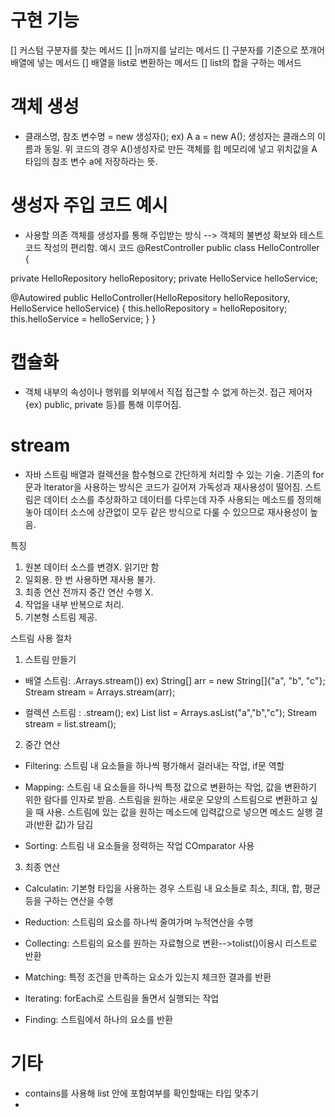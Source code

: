 # 구현 기능
[] 커스텀 구분자를 찾는 메서드
[] |n까지를 날리는 메서드
[] 구분자를 기준으로 쪼개어 배열에 넣는 메서드
[] 배열을 list로 변환하는 메서드
[] list의 합을 구하는 메서드



# 객체 생성
- 클래스명, 참조 변수명 = new 생성자();  ex) A a = new A();
  생성자는 클래스의 이름과 동일. 위 코드의 경우 A()생성자로 만든 객체를 힙 메모리에 넣고 위치값을 A 타입의 참조 변수 a에 저장하라는 뜻.

# 생성자 주입 코드 예시
- 사용할 의존 객체를 생성자를 통해 주입받는 방식 --> 객체의 불변성 확보와 테스트 코드 작성의 편리함.
예시 코드
@RestController
public class HelloController {

private HelloRepository helloRepository;
private HelloService helloService;

@Autowired
public HelloController(HelloRepository helloRepository, HelloService helloService) {
this.helloRepository = helloRepository;
this.helloService = helloService;
}
}

# 캡슐화
- 객체 내부의 속성이나 행위를 외부에서 직접 접근할 수 없게 하는것. 접근 제어자{ex) public, private 등}를 통해 이루어짐.

# stream
- 자바 스트림
  배열과 컬렉션을 함수형으로 간단하게 처리할 수 있는 기술. 기존의 for문과 lterator을 사용하는 방식은 코드가 길어져 가독성과 재사용성이 떨어짐. 
  스트림은 데이터 소스를 추상화하고 데이터를 다루는데 자주 사용되는 메소드를 정의해 놓아 데이터 소스에 상관없이 모두 같은 방식으로 다룰 수 있으므로 재사용성이 높음.

특징
1. 원본 데이터 소스를 변경X. 읽기만 함
2. 일회용. 한 번 사용하면 재사용 불가.
3. 최종 연산 전까지 중간 연산 수행 X.
4. 작업을 내부 반복으로 처리.
5. 기본형 스트림 제공.


스트림 사용 절차
1. 스트림 만들기
- 배열 스트림: .Arrays.stream())
ex)
String[] arr = new String[]{"a", "b", "c"};
Stream<String> stream = Arrays.stream(arr);

- 컬렉션 스트림 : .stream();
ex)
List<String> list = Arrays.asList("a","b","c");
Stream<String> stream = list.stream();

2. 중간 연산
- Filtering: 스트림 내 요소들을 하나씩 평가해서 걸러내는 작업, if문 역할

- Mapping: 스트림 내 요소들을 하나씩 특정 값으로 변환하는 작업, 값을 변환하기 위한 람다를 인자로 받음. 스트림을 원하는 새로운 모양의 스트림으로 변환하고 싶을 때 사용.
           스트림에 있는 값을 원하는 메소드에 입력값으로 넣으면 메소드 실행 결과(반환 값)가 담김

- Sorting: 스트림 내 요소들을 정력하는 작업 COmparator 사용

3. 최종 연산
- Calculatin: 기본형 타입을 사용하는 경우 스트림 내 요소들로 최소, 최대, 합, 평균 등을 구하는 연산을 수행

- Reduction: 스트림의 요소를 하나씩 줄여가며 누적연산을 수행

- Collecting: 스트림의 요소를 원하는 자료형으로 변환-->tolist()이용시 리스트로 반환

- Matching: 특정 조건을 만족하는 요소가 있는지 체크한 결과를 반환

- lterating: forEach로 스트림을 돌면서 실행되는 작업

- Finding: 스트림에서 하나의 요소를 반환

# 기타
- contains를 사용해 list 안에 포함여부를 확인할때는 타입 맞추기
- 


